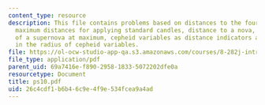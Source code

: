 ```yaml
---
content_type: resource
description: This file contains problems based on distances to the four closest stars,
  maximum distances for applying standard candles, distance to a nova, optical luminosity
  of a supernova at maximum, cepheid variables as distance indicators and variations
  in the radius of cepheid variables.
file: https://ol-ocw-studio-app-qa.s3.amazonaws.com/courses/8-282j-introduction-to-astronomy-spring-2006/26c4cdf1b6b46c9e4f9e534fcea9a4ad_ps10.pdf
file_type: application/pdf
parent_uid: 69a7416e-f890-2958-1833-5072202dfe0a
resourcetype: Document
title: ps10.pdf
uid: 26c4cdf1-b6b4-6c9e-4f9e-534fcea9a4ad
---
```

